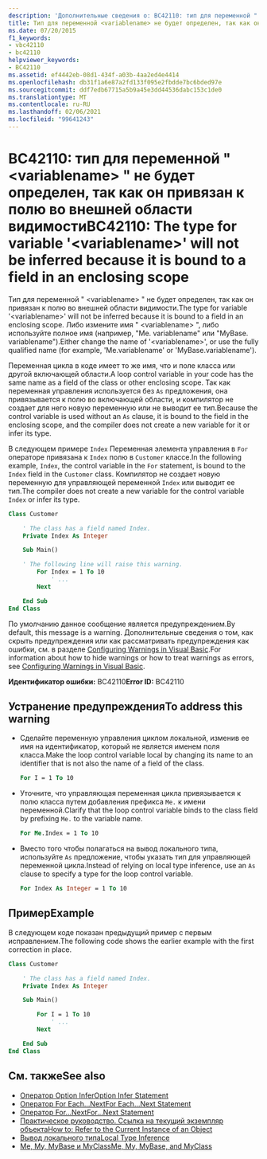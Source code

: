 ```yaml
---
description: 'Дополнительные сведения о: BC42110: тип для переменной " <variablename> " не будет определен, так как он привязан к полю во внешней области видимости'
title: Тип для переменной <variablename> не будет определен, так как она привязана к полю во включающей области
ms.date: 07/20/2015
f1_keywords:
- vbc42110
- bc42110
helpviewer_keywords:
- BC42110
ms.assetid: ef4442eb-08d1-434f-a03b-4aa2ed4e4414
ms.openlocfilehash: db31f1a6e87a2fd133f095e2fbdde7bc6bded97e
ms.sourcegitcommit: ddf7edb67715a5b9a45e3dd44536dabc153c1de0
ms.translationtype: MT
ms.contentlocale: ru-RU
ms.lasthandoff: 02/06/2021
ms.locfileid: "99641243"
---
```

# <a name="bc42110-the-type-for-variable-variablename-will-not-be-inferred-because-it-is-bound-to-a-field-in-an-enclosing-scope"></a><span data-ttu-id="b770f-103">BC42110: тип для переменной " \<variablename> " не будет определен, так как он привязан к полю во внешней области видимости</span><span class="sxs-lookup"><span data-stu-id="b770f-103">BC42110: The type for variable '\<variablename>' will not be inferred because it is bound to a field in an enclosing scope</span></span>

<span data-ttu-id="b770f-104">Тип для переменной " \<variablename> " не будет определен, так как он привязан к полю во внешней области видимости.</span><span class="sxs-lookup"><span data-stu-id="b770f-104">The type for variable '\<variablename>' will not be inferred because it is bound to a field in an enclosing scope.</span></span> <span data-ttu-id="b770f-105">Либо измените имя " \<variablename> ", либо используйте полное имя (например, "Me. variablename" или "MyBase. variablename").</span><span class="sxs-lookup"><span data-stu-id="b770f-105">Either change the name of '\<variablename>', or use the fully qualified name (for example, 'Me.variablename' or 'MyBase.variablename').</span></span>

<span data-ttu-id="b770f-106">Переменная цикла в коде имеет то же имя, что и поле класса или другой включающей области.</span><span class="sxs-lookup"><span data-stu-id="b770f-106">A loop control variable in your code has the same name as a field of the class or other enclosing scope.</span></span> <span data-ttu-id="b770f-107">Так как переменная управления используется без `As` предложения, она привязывается к полю во включающей области, и компилятор не создает для него новую переменную или не выводит ее тип.</span><span class="sxs-lookup"><span data-stu-id="b770f-107">Because the control variable is used without an `As` clause, it is bound to the field in the enclosing scope, and the compiler does not create a new variable for it or infer its type.</span></span>

<span data-ttu-id="b770f-108">В следующем примере `Index` Переменная элемента управления в `For` операторе привязана к `Index` полю в `Customer` классе.</span><span class="sxs-lookup"><span data-stu-id="b770f-108">In the following example, `Index`, the control variable in the `For` statement, is bound to the `Index` field in the `Customer` class.</span></span> <span data-ttu-id="b770f-109">Компилятор не создает новую переменную для управляющей переменной `Index` или выводит ее тип.</span><span class="sxs-lookup"><span data-stu-id="b770f-109">The compiler does not create a new variable for the control variable `Index` or infer its type.</span></span>

```vb
Class Customer

    ' The class has a field named Index.
    Private Index As Integer

    Sub Main()

    ' The following line will raise this warning.
        For Index = 1 To 10
            ' ...
        Next

    End Sub
End Class
```

<span data-ttu-id="b770f-110">По умолчанию данное сообщение является предупреждением.</span><span class="sxs-lookup"><span data-stu-id="b770f-110">By default, this message is a warning.</span></span> <span data-ttu-id="b770f-111">Дополнительные сведения о том, как скрыть предупреждения или как рассматривать предупреждения как ошибки, см. в разделе [Configuring Warnings in Visual Basic](/visualstudio/ide/configuring-warnings-in-visual-basic).</span><span class="sxs-lookup"><span data-stu-id="b770f-111">For information about how to hide warnings or how to treat warnings as errors, see [Configuring Warnings in Visual Basic](/visualstudio/ide/configuring-warnings-in-visual-basic).</span></span>

<span data-ttu-id="b770f-112">**Идентификатор ошибки:** BC42110</span><span class="sxs-lookup"><span data-stu-id="b770f-112">**Error ID:** BC42110</span></span>

## <a name="to-address-this-warning"></a><span data-ttu-id="b770f-113">Устранение предупреждения</span><span class="sxs-lookup"><span data-stu-id="b770f-113">To address this warning</span></span>

- <span data-ttu-id="b770f-114">Сделайте переменную управления циклом локальной, изменив ее имя на идентификатор, который не является именем поля класса.</span><span class="sxs-lookup"><span data-stu-id="b770f-114">Make the loop control variable local by changing its name to an identifier that is not also the name of a field of the class.</span></span>

  ```vb
  For I = 1 To 10
  ```

- <span data-ttu-id="b770f-115">Уточните, что управляющая переменная цикла привязывается к полю класса путем добавления префикса `Me.` к имени переменной.</span><span class="sxs-lookup"><span data-stu-id="b770f-115">Clarify that the loop control variable binds to the class field by prefixing `Me.` to the variable name.</span></span>

  ```vb
  For Me.Index = 1 To 10
  ```

- <span data-ttu-id="b770f-116">Вместо того чтобы полагаться на вывод локального типа, используйте `As` предложение, чтобы указать тип для управляющей переменной цикла.</span><span class="sxs-lookup"><span data-stu-id="b770f-116">Instead of relying on local type inference, use an `As` clause to specify a type for the loop control variable.</span></span>

  ```vb
  For Index As Integer = 1 To 10
  ```

## <a name="example"></a><span data-ttu-id="b770f-117">Пример</span><span class="sxs-lookup"><span data-stu-id="b770f-117">Example</span></span>

 <span data-ttu-id="b770f-118">В следующем коде показан предыдущий пример с первым исправлением.</span><span class="sxs-lookup"><span data-stu-id="b770f-118">The following code shows the earlier example with the first correction in place.</span></span>

```vb
Class Customer

    ' The class has a field named Index.
    Private Index As Integer

    Sub Main()

        For I = 1 To 10
            ' ...
        Next

    End Sub
End Class
```

## <a name="see-also"></a><span data-ttu-id="b770f-119">См. также</span><span class="sxs-lookup"><span data-stu-id="b770f-119">See also</span></span>

- [<span data-ttu-id="b770f-120">Оператор Option Infer</span><span class="sxs-lookup"><span data-stu-id="b770f-120">Option Infer Statement</span></span>](../statements/option-infer-statement.md)
- [<span data-ttu-id="b770f-121">Оператор For Each…Next</span><span class="sxs-lookup"><span data-stu-id="b770f-121">For Each...Next Statement</span></span>](../statements/for-each-next-statement.md)
- [<span data-ttu-id="b770f-122">Оператор For…Next</span><span class="sxs-lookup"><span data-stu-id="b770f-122">For...Next Statement</span></span>](../statements/for-next-statement.md)
- [<span data-ttu-id="b770f-123">Практическое руководство. Ссылка на текущий экземпляр объекта</span><span class="sxs-lookup"><span data-stu-id="b770f-123">How to: Refer to the Current Instance of an Object</span></span>](../../programming-guide/language-features/variables/how-to-refer-to-the-current-instance-of-an-object.md)
- [<span data-ttu-id="b770f-124">Вывод локального типа</span><span class="sxs-lookup"><span data-stu-id="b770f-124">Local Type Inference</span></span>](../../programming-guide/language-features/variables/local-type-inference.md)
- [<span data-ttu-id="b770f-125">Me, My, MyBase и MyClass</span><span class="sxs-lookup"><span data-stu-id="b770f-125">Me, My, MyBase, and MyClass</span></span>](../../programming-guide/program-structure/me-my-mybase-and-myclass.md)
